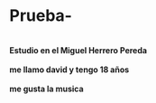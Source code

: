 # Prueba-
<br> <b> Estudio en el Miguel Herrero Pereda </b> </br>
<br> <b> me llamo david y tengo 18 años <b> </br>
<br> me gusta la musica </br>

